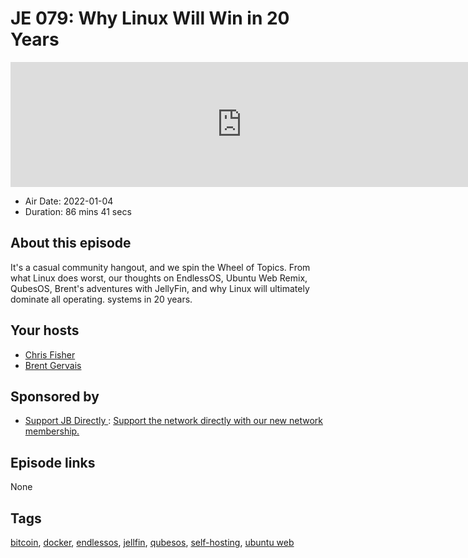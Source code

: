 # JE 079: Why Linux Will Win in 20 Years

<iframe src="https://player.fireside.fm/v2/WTrMvATU+7phzf9sg?theme=dark" width="740" height="200" frameborder="0" scrolling="no"></iframe>

* Air Date: 2022-01-04
* Duration: 86 mins 41 secs

## About this episode

It's a casual community hangout, and we spin the Wheel of Topics. From what Linux does worst, our thoughts on EndlessOS, Ubuntu Web Remix, QubesOS, Brent's adventures with JellyFin, and why Linux will ultimately dominate all operating. systems in 20 years.

## Your hosts
* [Chris Fisher](https://extras.show//hosts/chrislas)
* [Brent Gervais](https://extras.show//hosts/brent)

## Sponsored by

  * [Support JB Directly ](http://jupiter.party): [Support the network directly with our new network membership.](http://jupiter.party)



## Episode links

None



## Tags

[bitcoin](https://extras.show//tags/bitcoin), [docker](https://extras.show//tags/docker), [endlessos](https://extras.show//tags/endlessos), [jellfin](https://extras.show//tags/jellfin), [qubesos](https://extras.show//tags/qubesos), [self-hosting](https://extras.show//tags/self-hosting), [ubuntu web](https://extras.show//tags/ubuntu%20web)